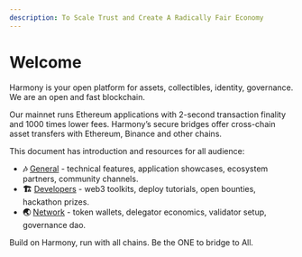 ```yaml
---
description: To Scale Trust and Create A Radically Fair Economy
---
```


# Welcome

Harmony is your open platform for assets, collectibles, identity, governance. We are an open and fast blockchain.

Our mainnet runs Ethereum applications with 2-second transaction finality and 1000 times lower fees. Harmony’s secure bridges offer cross-chain asset transfers with Ethereum, Binance and other chains.

This document has introduction and resources for all audience:

* **🎶** [General](https://docs.harmony.one/home/general/introduction) - technical features, application showcases, ecosystem partners, community channels.
* **🏗️** [Developers](https://docs.harmony.one/home/developers/getting-started) - web3 toolkits, deploy tutorials, open bounties, hackathon prizes.
* **🌏** [Network](https://docs.harmony.one/home/network/wallets) - token wallets, delegator economics, validator setup, governance dao.

Build on Harmony, run with all chains. Be the ONE to bridge to All.

